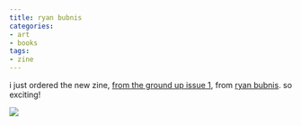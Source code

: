 ```yaml
---
title: ryan bubnis
categories:
- art
- books
tags:
- zine
---
```


i just ordered the new zine, [from the ground up issue 1](http://www.etsy.com/view_listing.php?listing_id=23938629), from [ryan bubnis](http://ryanbubnis.com/). so exciting!

![](/blog/old-uploads/2009/04/090422ryanbubnis.jpg)
